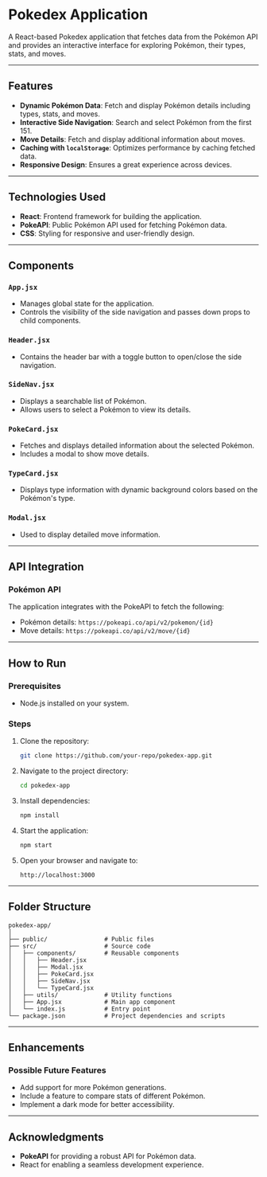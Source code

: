 
# Pokedex Application

A React-based Pokedex application that fetches data from the Pokémon API and provides an interactive interface for exploring Pokémon, their types, stats, and moves.

---

## Features

- **Dynamic Pokémon Data**: Fetch and display Pokémon details including types, stats, and moves.
- **Interactive Side Navigation**: Search and select Pokémon from the first 151.
- **Move Details**: Fetch and display additional information about moves.
- **Caching with `localStorage`**: Optimizes performance by caching fetched data.
- **Responsive Design**: Ensures a great experience across devices.

---

## Technologies Used

- **React**: Frontend framework for building the application.
- **PokeAPI**: Public Pokémon API used for fetching Pokémon data.
- **CSS**: Styling for responsive and user-friendly design.

---

## Components

### `App.jsx`
- Manages global state for the application.
- Controls the visibility of the side navigation and passes down props to child components.

### `Header.jsx`
- Contains the header bar with a toggle button to open/close the side navigation.

### `SideNav.jsx`
- Displays a searchable list of Pokémon.
- Allows users to select a Pokémon to view its details.

### `PokeCard.jsx`
- Fetches and displays detailed information about the selected Pokémon.
- Includes a modal to show move details.

### `TypeCard.jsx`
- Displays type information with dynamic background colors based on the Pokémon's type.

### `Modal.jsx`
- Used to display detailed move information.

---

## API Integration

### Pokémon API
The application integrates with the PokeAPI to fetch the following:
- Pokémon details: `https://pokeapi.co/api/v2/pokemon/{id}`
- Move details: `https://pokeapi.co/api/v2/move/{id}`

---

## How to Run

### Prerequisites
- Node.js installed on your system.

### Steps
1. Clone the repository:
   ```bash
   git clone https://github.com/your-repo/pokedex-app.git
   ```

2. Navigate to the project directory:
   ```bash
   cd pokedex-app
   ```

3. Install dependencies:
   ```bash
   npm install
   ```

4. Start the application:
   ```bash
   npm start
   ```

5. Open your browser and navigate to:
   ```
   http://localhost:3000
   ```

---

## Folder Structure

```
pokedex-app/
│
├── public/                # Public files
├── src/                   # Source code
│   ├── components/        # Reusable components
│   │   ├── Header.jsx
│   │   ├── Modal.jsx
│   │   ├── PokeCard.jsx
│   │   ├── SideNav.jsx
│   │   └── TypeCard.jsx
│   ├── utils/             # Utility functions
│   ├── App.jsx            # Main app component
│   └── index.js           # Entry point
└── package.json           # Project dependencies and scripts
```

---

## Enhancements

### Possible Future Features
- Add support for more Pokémon generations.
- Include a feature to compare stats of different Pokémon.
- Implement a dark mode for better accessibility.

---

## Acknowledgments
- **PokeAPI** for providing a robust API for Pokémon data.
- React for enabling a seamless development experience.

